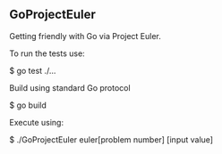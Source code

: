 GoProjectEuler
---------------
Getting friendly with Go via Project Euler.

To run the tests use:

$ go test ./...

Build using standard Go protocol

$ go build

Execute using:

$ ./GoProjectEuler euler[problem number] [input value]

